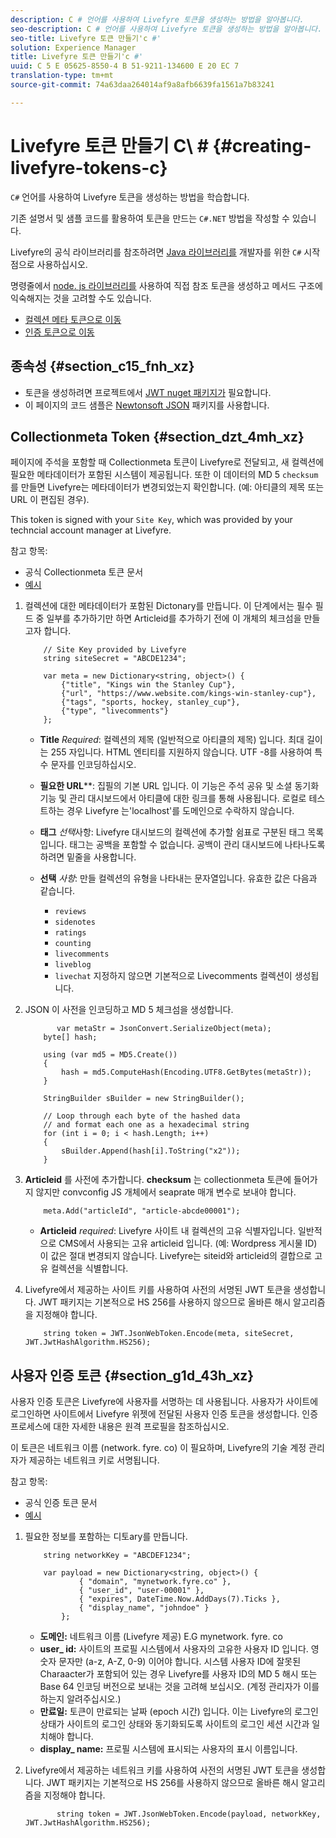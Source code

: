 ```yaml
---
description: C # 언어를 사용하여 Livefyre 토큰을 생성하는 방법을 알아봅니다.
seo-description: C # 언어를 사용하여 Livefyre 토큰을 생성하는 방법을 알아봅니다.
seo-title: Livefyre 토큰 만들기'c #'
solution: Experience Manager
title: Livefyre 토큰 만들기'c #'
uuid: C 5 E 05625-8550-4 B 51-9211-134600 E 20 EC 7
translation-type: tm+mt
source-git-commit: 74a63daa264014af9a8afb6639fa1561a7b83241

---
```



# Livefyre 토큰 만들기 C\ # {#creating-livefyre-tokens-c}

``C#`` 언어를 사용하여 Livefyre 토큰을 생성하는 방법을 학습합니다.

기존 설명서 및 샘플 코드를 활용하여 토큰을 만드는 `C#.NET` 방법을 작성할 수 있습니다.

Livefyre의 공식 라이브러리를 참조하려면 [Java 라이브러리를](https://github.com/Livefyre/livefyre-java-utils) 개발자를 위한 `C#` 시작점으로 사용하십시오.

명령줄에서 [node. js 라이브러리를](https://github.com/Livefyre/livefyre-nodejs-utils) 사용하여 직접 참조 토큰을 생성하고 메서드 구조에 익숙해지는 것을 고려할 수도 있습니다.

* [컬렉션 메타 토큰으로 이동](https://gist.github.com/gibron/56cb9c7060bf4816c4c5#the-collectionMeta-token)
* [인증 토큰으로 이동](https://gist.github.com/gibron/56cb9c7060bf4816c4c5#the-auth-token)

## 종속성 {#section_c15_fnh_xz}

* 토큰을 생성하려면 프로젝트에서 [JWT nuget 패키지가](https://www.nuget.org/packages/JWT) 필요합니다.
* 이 페이지의 코드 샘플은 [Newtonsoft JSON](https://www.nuget.org/packages/newtonsoft.json/) 패키지를 사용합니다.

## Collectionmeta Token {#section_dzt_4mh_xz}

페이지에 주석을 포함할 때 Collectionmeta 토큰이 Livefyre로 전달되고, 새 컬렉션에 필요한 메타데이터가 포함된 시스템이 제공됩니다. 또한 이 데이터의 MD 5 `checksum` 를 만들면 Livefyre는 메타데이터가 변경되었는지 확인합니다. (예: 아티클의 제목 또는 URL 이 편집된 경우).

This token is signed with your `Site Key`, which was provided by your techncial account manager at Livefyre.

참고 항목:

* 공식 Collectionmeta 토큰 문서
* [예시](https://gist.github.com/pcolombo/dbbea020618c521a2bd5)

1. 컬렉션에 대한 메타데이터가 포함된 Dictonary를 만듭니다. 이 단계에서는 필수 필드 중 일부를 추가하기만 하면 Articleid를 추가하기 전에 이 개체의 체크섬을 만들고자 합니다.

   ```
       // Site Key provided by Livefyre 
       string siteSecret = "ABCDE1234"; 
   
       var meta = new Dictionary<string, object>() { 
           {"title", "Kings win the Stanley Cup"}, 
           {"url", "https://www.website.com/kings-win-stanley-cup"}, 
           {"tags", "sports, hockey, stanley_cup"}, 
           {"type", "livecomments"} 
       };
   ```

   * **Title** *Required*: 컬렉션의 제목 (일반적으로 아티클의 제목) 입니다. 최대 길이는 255 자입니다. HTML 엔티티를 지원하지 않습니다. UTF -8를 사용하여 특수 문자를 인코딩하십시오.
   * **필요한 URL****: 집필의 기본 URL 입니다. 이 기능은 주석 공유 및 소셜 동기화 기능 및 관리 대시보드에서 아티클에 대한 링크를 통해 사용됩니다. 로컬로 테스트하는 경우 Livefyre 는'localhost'를 도메인으로 수락하지 않습니다.
   * **태그** *선택*사항: Livefyre 대시보드의 컬렉션에 추가할 쉼표로 구분된 태그 목록입니다. 태그는 공백을 포함할 수 없습니다. 공백이 관리 대시보드에 나타나도록 하려면 밑줄을 사용합니다.
   * **선택** *사항*: 만들 컬렉션의 유형을 나타내는 문자열입니다. 유효한 값은 다음과 같습니다.

      * `reviews`
      * `sidenotes`
      * `ratings`
      * `counting`
      * `livecomments`
      * `liveblog`
      * `livechat`
      지정하지 않으면 기본적으로 Livecomments 컬렉션이 생성됩니다.


1. JSON 이 사전을 인코딩하고 MD 5 체크섬을 생성합니다.

   ```
          var metaStr = JsonConvert.SerializeObject(meta); 
       byte[] hash; 
   
       using (var md5 = MD5.Create()) 
       { 
           hash = md5.ComputeHash(Encoding.UTF8.GetBytes(metaStr)); 
       } 
   
       StringBuilder sBuilder = new StringBuilder(); 
   
       // Loop through each byte of the hashed data  
       // and format each one as a hexadecimal string  
       for (int i = 0; i < hash.Length; i++) 
       { 
           sBuilder.Append(hash[i].ToString("x2")); 
       } 
   ```

1. **Articleid** 를 사전에 추가합니다. **checksum** 는 collectionmeta 토큰에 들어가지 않지만 convconfig JS 개체에서 seaprate 매개 변수로 보내야 합니다.

   ```
       meta.Add("articleId", "article-abcde00001"); 
   ```

   * **Articleid** *required*: Livefyre 사이트 내 컬렉션의 고유 식별자입니다. 일반적으로 CMS에서 사용되는 고유 articleid 입니다. (예: Wordpress 게시물 ID) 이 값은 절대 변경되지 않습니다. Livefyre는 siteid와 articleid의 결합으로 고유 컬렉션을 식별합니다.

1. Livefyre에서 제공하는 사이트 키를 사용하여 사전의 서명된 JWT 토큰을 생성합니다. JWT 패키지는 기본적으로 HS 256를 사용하지 않으므로 올바른 해시 알고리즘을 지정해야 합니다.

   ```
       string token = JWT.JsonWebToken.Encode(meta, siteSecret, JWT.JwtHashAlgorithm.HS256);
   ```

## 사용자 인증 토큰 {#section_g1d_43h_xz}

사용자 인증 토큰은 Livefyre에 사용자를 서명하는 데 사용됩니다. 사용자가 사이트에 로그인하면 사이트에서 Livefyre 위젯에 전달된 사용자 인증 토큰을 생성합니다. 인증 프로세스에 대한 자세한 내용은 원격 프로필을 참조하십시오.

이 토큰은 네트워크 이름 (network. fyre. co) 이 필요하며, Livefyre의 기술 계정 관리자가 제공하는 네트워크 키로 서명됩니다.

참고 항목:

* 공식 인증 토큰 문서
* [예시](https://gist.github.com/pcolombo/7d7403172c28734c87e2)

1. 필요한 정보를 포함하는 디토ary를 만듭니다.

   ```
       string networkKey = "ABCDEF1234"; 
   
       var payload = new Dictionary<string, object>() {  
               { "domain", "mynetwork.fyre.co" }, 
               { "user_id", "user-00001" }, 
               { "expires", DateTime.Now.AddDays(7).Ticks }, 
               { "display_name", "johndoe" } 
           }; 
   ```

   * **도메인:** 네트워크 이름 (Livefyre 제공) E.G mynetwork. fyre. co
   * **user_ id:** 사이트의 프로필 시스템에서 사용자의 고유한 사용자 ID 입니다. 영숫자 문자만 (a-z, A-Z, 0-9) 이어야 합니다. 시스템 사용자 ID에 잘못된 Charaacter가 포함되어 있는 경우 Livefyre를 사용자 ID의 MD 5 해시 또는 Base 64 인코딩 버전으로 보내는 것을 고려해 보십시오. (계정 관리자가 이를 하는지 알려주십시오.)
   * **만료일:** 토큰이 만료되는 날짜 (epoch 시간) 입니다. 이는 Livefyre의 로그인 상태가 사이트의 로그인 상태와 동기화되도록 사이트의 로그인 세션 시간과 일치해야 합니다.
   * **display_ name:** 프로필 시스템에 표시되는 사용자의 표시 이름입니다.

1. Livefyre에서 제공하는 네트워크 키를 사용하여 사전의 서명된 JWT 토큰을 생성합니다. JWT 패키지는 기본적으로 HS 256를 사용하지 않으므로 올바른 해시 알고리즘을 지정해야 합니다.

   ```
          string token = JWT.JsonWebToken.Encode(payload, networkKey, JWT.JwtHashAlgorithm.HS256);
   ```
